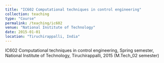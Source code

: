```yaml
---
title: "IC602 Computational techniques in control engineering"
collection: teaching
type: "Course"
permalink: /teaching/ic602
venue: "National Institute of Technology"
date: 2015-01-01
location: "Tiruchirappalli, India"
---
```


IC602 Computational techniques in control engineering, Spring semester, National Institute of Technology, Tiruchirappalli, 2015 (M.Tech_02 semester)
